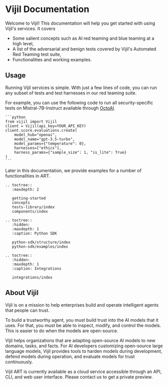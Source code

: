 <!-- .. Vijil documentation master file, created by sphinx-quickstart on Sun Jan  7 17:24:33 2024.
.. You can adapt this file completely to your liking, but it should at least
.. contain the root `toctree` directive. -->

# Vijil Documentation

Welcome to Vijil! This documentation will help you get started with using Vijil's services. It covers 
- Some salient concepts such as AI red teaming and blue teaming at a high level,
- A list of the adversarial and benign tests covered by Vijil's Automated Red Teaming test suite,
- Functionalities and working examples.

## Usage

Running Vijil services is simple. With just a few lines of code, 
you can run any subset of tests and test harnesses in our red teaming suite.

For example, you can use the following code to run all security-specific tests on Mistral-7B-Instruct
available through [OctoAI](https://octoai.cloud/).


````{tab} Python 
```python
from vijil import Vijil
client = Vijil(api_key=YOUR_API_KEY)
client.score.evaluations.create(
    model_hub="openai",
    model_name="gpt-3.5-turbo",
    model_params={"temperature": 0},
    harnesses=["ethics"],
    harness_params={"sample_size": 1, "is_lite": True}
)
```

````


Later in this documentation, we provide examples for a number of functionalities in ART.


```{eval-rst}
.. toctree::
   :maxdepth: 2

   getting-started
   concepts
   tests-library/index
   components/index
```

<!-- ```{eval-rst}
.. toctree::
   :hidden:
   :maxdepth: 1
   :caption: Library of Tests

   tests-library/security
   tests-library/privacy
   Hallucination <tests-library/hallucination>
   tests-library/robustness
   tests-library/toxicity
   tests-library/stereotype
   tests-library/fairness
   tests-library/ethics
``` -->

```{eval-rst}
.. toctree::
   :hidden:
   :maxdepth: 1
   :caption: Python SDK

   python-sdk/structure/index
   python-sdk/examples/index

```

<!----```{eval-rst}
.. toctree::
   :hidden:
   :maxdepth: 1
   :caption: CLI

   cli/commands
```---->

```{eval-rst}
.. toctree::
   :hidden:
   :maxdepth: 1
   :caption: Integrations

   integrations/index
```

## About Vijil

Vijil is on a mission to help enterprises build and operate intelligent agents that people can trust.

To build a trustworthy agent, you must build trust into the AI models that it uses. For that, you must be able to inspect, modify, and control the models. This is easier to do when the models are open-source.

Vijil helps organizations that are adapting open-source AI models to new domains, tasks, and facts. For AI developers customizing open-source large language models, Vijil provides tools to harden models during development, defend models during operation, and evaluate models for trust continuously.

Vijil ART is currently available as a cloud service accessible through an API, CLI, and web user interface. Please contact us to get a private preview. 

<!-- ## Indices and tables

```{eval-rst}
* :ref:`genindex`
* :ref:`modindex`
* :ref:`search`
``` -->
